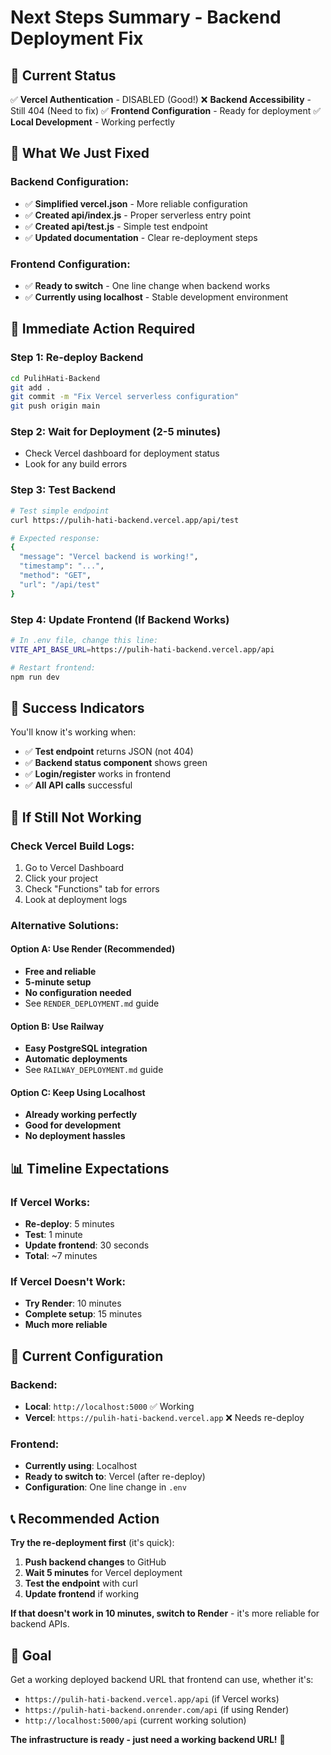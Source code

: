 # Next Steps Summary - Backend Deployment Fix

## 🎯 **Current Status**

✅ **Vercel Authentication** - DISABLED (Good!)
❌ **Backend Accessibility** - Still 404 (Need to fix)
✅ **Frontend Configuration** - Ready for deployment
✅ **Local Development** - Working perfectly

## 🔧 **What We Just Fixed**

### **Backend Configuration:**
- ✅ **Simplified vercel.json** - More reliable configuration
- ✅ **Created api/index.js** - Proper serverless entry point
- ✅ **Created api/test.js** - Simple test endpoint
- ✅ **Updated documentation** - Clear re-deployment steps

### **Frontend Configuration:**
- ✅ **Ready to switch** - One line change when backend works
- ✅ **Currently using localhost** - Stable development environment

## 🚀 **Immediate Action Required**

### **Step 1: Re-deploy Backend**
```bash
cd PulihHati-Backend
git add .
git commit -m "Fix Vercel serverless configuration"
git push origin main
```

### **Step 2: Wait for Deployment (2-5 minutes)**
- Check Vercel dashboard for deployment status
- Look for any build errors

### **Step 3: Test Backend**
```bash
# Test simple endpoint
curl https://pulih-hati-backend.vercel.app/api/test

# Expected response:
{
  "message": "Vercel backend is working!",
  "timestamp": "...",
  "method": "GET",
  "url": "/api/test"
}
```

### **Step 4: Update Frontend (If Backend Works)**
```bash
# In .env file, change this line:
VITE_API_BASE_URL=https://pulih-hati-backend.vercel.app/api

# Restart frontend:
npm run dev
```

## 🎉 **Success Indicators**

You'll know it's working when:
- ✅ **Test endpoint** returns JSON (not 404)
- ✅ **Backend status component** shows green
- ✅ **Login/register** works in frontend
- ✅ **All API calls** successful

## 🚨 **If Still Not Working**

### **Check Vercel Build Logs:**
1. Go to Vercel Dashboard
2. Click your project
3. Check "Functions" tab for errors
4. Look at deployment logs

### **Alternative Solutions:**

#### **Option A: Use Render (Recommended)**
- **Free and reliable**
- **5-minute setup**
- **No configuration needed**
- See `RENDER_DEPLOYMENT.md` guide

#### **Option B: Use Railway**
- **Easy PostgreSQL integration**
- **Automatic deployments**
- See `RAILWAY_DEPLOYMENT.md` guide

#### **Option C: Keep Using Localhost**
- **Already working perfectly**
- **Good for development**
- **No deployment hassles**

## 📊 **Timeline Expectations**

### **If Vercel Works:**
- **Re-deploy**: 5 minutes
- **Test**: 1 minute  
- **Update frontend**: 30 seconds
- **Total**: ~7 minutes

### **If Vercel Doesn't Work:**
- **Try Render**: 10 minutes
- **Complete setup**: 15 minutes
- **Much more reliable**

## 🔄 **Current Configuration**

### **Backend:**
- **Local**: `http://localhost:5000` ✅ Working
- **Vercel**: `https://pulih-hati-backend.vercel.app` ❌ Needs re-deploy

### **Frontend:**
- **Currently using**: Localhost
- **Ready to switch to**: Vercel (after re-deploy)
- **Configuration**: One line change in `.env`

## 📞 **Recommended Action**

**Try the re-deployment first** (it's quick):

1. **Push backend changes** to GitHub
2. **Wait 5 minutes** for Vercel deployment
3. **Test the endpoint** with curl
4. **Update frontend** if working

**If that doesn't work in 10 minutes, switch to Render** - it's more reliable for backend APIs.

## 🎯 **Goal**

Get a working deployed backend URL that frontend can use, whether it's:
- `https://pulih-hati-backend.vercel.app/api` (if Vercel works)
- `https://pulih-hati-backend.onrender.com/api` (if using Render)
- `http://localhost:5000/api` (current working solution)

**The infrastructure is ready - just need a working backend URL!** 🚀
